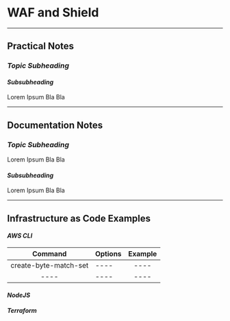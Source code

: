 # WAF and Shield

---

## Practical Notes

### *Topic Subheading*

#### *Subsubheading*

Lorem Ipsum Bla Bla

---

## Documentation Notes

### *Topic Subheading*

Lorem Ipsum Bla Bla

#### *Subsubheading*

Lorem Ipsum Bla Bla

---

## Infrastructure as Code Examples

#### *AWS CLI*

| Command        | Options      | Example  |
| :-------------:|------------- | :-----:  |
| create-byte-match-set | ---- | ---- |
| ---- | ---- | ---- |

#### *NodeJS*

#### *Terraform*

